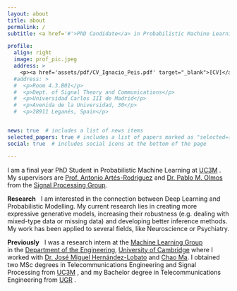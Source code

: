 ```yaml
---
layout: about
title: about
permalink: /
subtitle: <a href='#'>PhD Candidate</a> in Probabilistic Machine Learning

profile:
  align: right
  image: prof_pic.jpeg
  address: >
    <p><a href='assets/pdf/CV_Ignacio_Peis.pdf' target="_blank">[CV]</a></p>
  #address: >
  #  <p>Room 4.3.B01</p> 
  #  <p>Dept. of Signal Theory and Communications</p>
  #  <p>Universidad Carlos III de Madrid</p>
  #  <p>Avenida de la Universidad, 30</p>
  #  <p>28911 Leganés, Spain</p>


news: true  # includes a list of news items
selected_papers: true # includes a list of papers marked as "selected={true}"
social: true  # includes social icons at the bottom of the page

---
```


I am a final year PhD Student in Probabilistic Machine Learning at <a href='https://www.uc3m.es/home'>UC3M</a> . My supervisors are 
  <a href='https://www.tsc.uc3m.es/~antonio/antonio_artes/Home.html'>Prof. Antonio Artés-Rodríguez</a> 
and 
  <a href='https://www.tsc.uc3m.es/~olmos/'>Dr. Pablo M. Olmos</a> 
from the 
  <a href='https://gts.tsc.uc3m.es/'>Signal Processing Group</a>. 


<strong>Research</strong> 
&nbsp;
I am interested in the 
connection between Deep Learning and Probabilistic Modelling. My current research lies in creating more 
expressive generative models, increasing their robustness (e.g. dealing with mixed-type data or 
missing data) and developing better inference methods. My work has been applied to several fields, 
like Neuroscience or Psychiatry.

<strong>Previously</strong> 
&nbsp;
I was a research intern at the 
  <a href='http://mlg.eng.cam.ac.uk/'>Machine Learning Group</a>  
in the 
  <a href='http://www.eng.cam.ac.uk/'>Department of the Engineering</a>,
  <a href='https://www.cam.ac.uk/'>University of Cambridge</a>
  where I worked with
  <a href='https://jmhl.org/'>Dr. José Miguel Hernández-Lobato</a> and 
  <a href='https://chao-ma.org/'>Chao Ma</a>. 
  I obtained two MSc degrees in Telecommunications Engineering and Signal Processing from 
  <a href='https://www.uc3m.es/home'>UC3M</a> 
, and my Bachelor degree in Telecommunications Engineering from 
  <a href='https://www.ugr.es/en'>UGR</a> 
.